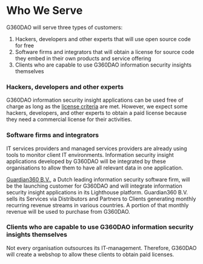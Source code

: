 # Who We Serve

G360DAO will serve three types of customers:

1. Hackers, developers and other experts that will use open source code for free
2. Software firms and integrators that will obtain a license for source code they embed in their own products and service offering
3. Clients who are capable to use G360DAO information security insights themselves

### Hackers, developers and other experts

G360DAO information security insight applications can be used free of charge as long as the [license criteria](https://github.com/G360DAO/information-security-insights/blob/main/LICENSE.md) are met. However, we expect some hackers, developers, and other experts to obtain a paid license because they need a commercial license for their activities.

### Software firms and integrators

IT services providers and managed services providers are already using tools to monitor client IT environments. Information security insight applications developed by G360DAO will be integrated by these organisations to allow them to have all relevant data in one application.

[Guardian360 B.V.](https://www.guardian360.net), a Dutch leading information security software firm, will be the launching customer for G360DAO and will integrate information security insight applications in its Lighthouse platform. Guardian360 B.V. sells its Services via Distributors and Partners to Clients generating monthly recurring revenue streams in various countries. A portion of that monthly revenue will be used to purchase from G360DAO.

### Clients who are capable to use G360DAO information security insights themselves

Not every organisation outsources its IT-management. Therefore, G360DAO will create a webshop to allow these clients to obtain paid licenses.

